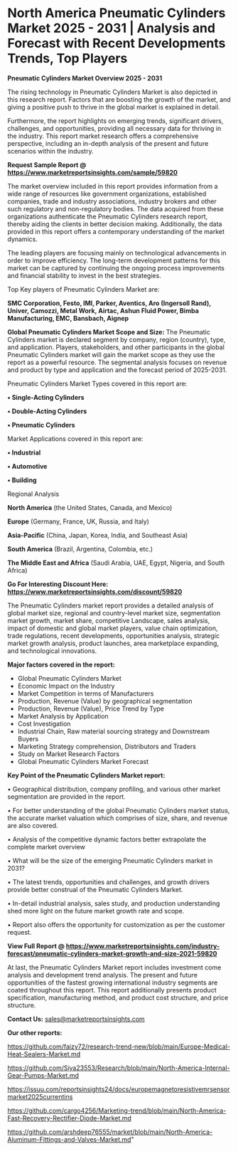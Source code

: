 # North America Pneumatic Cylinders Market 2025 - 2031 | Analysis and Forecast with Recent Developments Trends, Top Players

<Strong> Pneumatic Cylinders Market Overview 2025 - 2031</strong>

The rising technology in Pneumatic Cylinders Market is also depicted in this research report. Factors that are boosting the growth of the market, and giving a positive push to thrive in the global market is explained in detail.

Furthermore, the report highlights on emerging trends, significant drivers, challenges, and opportunities, providing all necessary data for thriving in the industry. This report market research offers a comprehensive perspective, including an in-depth analysis of the present and future scenarios within the industry.

<strong>Request Sample Report @ <a href=https://www.marketreportsinsights.com/sample/59820>https://www.marketreportsinsights.com/sample/59820</a></strong>

The market overview included in this report provides information from a wide range of resources like government organizations, established companies, trade and industry associations, industry brokers and other such regulatory and non-regulatory bodies. The data acquired from these organizations authenticate the Pneumatic Cylinders research report, thereby aiding the clients in better decision making. Additionally, the data provided in this report offers a contemporary understanding of the market dynamics.

The leading players are focusing mainly on technological advancements in order to improve efficiency. The long-term development patterns for this market can be captured by continuing the ongoing process improvements and financial stability to invest in the best strategies.

Top Key players of Pneumatic Cylinders Market are:

<strong>SMC Corporation, Festo, IMI, Parker, Aventics, Aro (Ingersoll Rand), Univer, Camozzi, Metal Work, Airtac, Ashun Fluid Power, Bimba Manufacturing, EMC, Bansbach, Aignep</strong>

<strong><b>Global Pneumatic Cylinders Market Scope and Size:</b></strong>
The Pneumatic Cylinders market is declared segment by company, region (country), type, and application. Players, stakeholders, and other participants in the global Pneumatic Cylinders market will gain the market scope as they use the report as a powerful resource. The segmental analysis focuses on revenue and product by type and application and the forecast period of 2025-2031.

Pneumatic Cylinders Market Types covered in this report are:

<strong>• Single-Acting Cylinders

• Double-Acting Cylinders

• Pneumatic Cylinders</strong>

Market Applications covered in this report are:

<strong>• Industrial

• Automotive

• Building</strong> 

Regional Analysis

<strong>North America</strong> (the United States, Canada, and Mexico)

<strong>Europe</strong> (Germany, France, UK, Russia, and Italy)

<strong>Asia-Pacific</strong> (China, Japan, Korea, India, and Southeast Asia)

<strong>South America</strong> (Brazil, Argentina, Colombia, etc.)

<strong>The Middle East and Africa</strong> (Saudi Arabia, UAE, Egypt, Nigeria, and South Africa)

<strong>Go For Interesting Discount Here: <a href=https://www.marketreportsinsights.com/discount/59820>https://www.marketreportsinsights.com/discount/59820</a></strong>

The Pneumatic Cylinders market report provides a detailed analysis of global market size, regional and country-level market size, segmentation market growth, market share, competitive Landscape, sales analysis, impact of domestic and global market players, value chain optimization, trade regulations, recent developments, opportunities analysis, strategic market growth analysis, product launches, area marketplace expanding, and technological innovations.

<strong><b>Major factors covered in the report:</b></strong>
<ul>
  <li>Global Pneumatic Cylinders Market </li>
  <li>Economic Impact on the Industry</li>
  <li>Market Competition in terms of Manufacturers</li>
  <li>Production, Revenue (Value) by geographical segmentation</li>
  <li>Production, Revenue (Value), Price Trend by Type</li>
  <li>Market Analysis by Application</li>
  <li>Cost Investigation</li>
  <li>Industrial Chain, Raw material sourcing strategy and Downstream Buyers</li>
  <li>Marketing Strategy comprehension, Distributors and Traders</li>
  <li>Study on Market Research Factors</li>
  <li>Global Pneumatic Cylinders Market Forecast</li>
</ul>

<strong><b>Key Point of the Pneumatic Cylinders Market report:</b></strong>

• Geographical distribution, company profiling, and various other market segmentation are provided in the report.

• For better understanding of the global Pneumatic Cylinders market status, the accurate market valuation which comprises of size, share, and revenue are also covered.

• Analysis of the competitive dynamic factors better extrapolate the complete market overview

• What will be the size of the emerging Pneumatic Cylinders market in 2031?

• The latest trends, opportunities and challenges, and growth drivers provide better construal of the Pneumatic Cylinders Market.

• In-detail industrial analysis, sales study, and production understanding shed more light on the future market growth rate and scope.

• Report also offers the opportunity for customization as per the customer request.

<strong><b>View Full Report @ <a href=https://www.marketreportsinsights.com/industry-forecast/pneumatic-cylinders-market-growth-and-size-2021-59820>https://www.marketreportsinsights.com/industry-forecast/pneumatic-cylinders-market-growth-and-size-2021-59820</a></b></strong>


At last, the Pneumatic Cylinders Market report includes investment come analysis and development trend analysis. The present and future opportunities of the fastest growing international industry segments are coated throughout this report. This report additionally presents product specification, manufacturing method, and product cost structure, and price structure.

<strong>Contact Us:</strong>
sales@marketreportsinsights.com

<strong>Our other reports:</strong>

<a href=https://github.com/faizy72/research-trend-new/blob/main/Europe-Medical-Heat-Sealers-Market.md>https://github.com/faizy72/research-trend-new/blob/main/Europe-Medical-Heat-Sealers-Market.md</a>

<a href=https://github.com/Siya23553/Research/blob/main/North-America-Internal-Gear-Pumps-Market.md>https://github.com/Siya23553/Research/blob/main/North-America-Internal-Gear-Pumps-Market.md</a>

<a href=https://issuu.com/reportsinsights24/docs/europemagnetoresistivemrsensormarket2025currentins>https://issuu.com/reportsinsights24/docs/europemagnetoresistivemrsensormarket2025currentins</a>

<a href=https://github.com/cargo4256/Marketing-trend/blob/main/North-America-Fast-Recovery-Rectifier-Diode-Market.md>https://github.com/cargo4256/Marketing-trend/blob/main/North-America-Fast-Recovery-Rectifier-Diode-Market.md</a>

<a href=https://github.com/arshdeep76555/market/blob/main/North-America-Aluminum-Fittings-and-Valves-Market.md>https://github.com/arshdeep76555/market/blob/main/North-America-Aluminum-Fittings-and-Valves-Market.md</a>"

